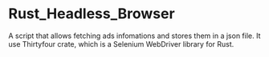 # Rust_Headless_Browser
A script that allows fetching ads infomations and  stores them in a json file. 
It use Thirtyfour crate, which is a Selenium WebDriver library for Rust. 
